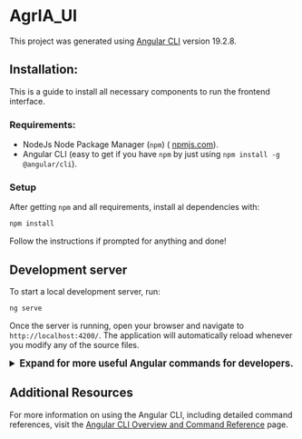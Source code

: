 # AgrIA_UI

This project was generated using [Angular CLI](https://github.com/angular/angular-cli) version 19.2.8.

## Installation:
This is a guide to install all necessary components to run the frontend interface.

### Requirements:
- NodeJs Node Package Manager (`npm`) ( [npmjs.com](https://docs.npmjs.com/downloading-and-installing-node-js-and-npm)).
- Angular CLI (easy to get if you have `npm` by just using `npm install -g @angular/cli`).

### Setup
After getting `npm` and all requirements, install al dependencies with:
```bash
npm install
```
Follow the instructions if prompted for anything and done!

## Development server

To start a local development server, run:

```bash
ng serve
```

Once the server is running, open your browser and navigate to `http://localhost:4200/`. The application will automatically reload whenever you modify any of the source files.

<details>
    <summary style="font-size: larger; font-weight: bold;">Expand for more useful Angular commands for developers.</summary>


## Code scaffolding

Angular CLI includes powerful code scaffolding tools. To generate a new component, run:

```bash
ng generate component component-name
```

For a complete list of available schematics (such as `components`, `directives`, or `pipes`), run:

```bash
ng generate --help
```

## Building

To build the project run:

```bash
ng build
```

This will compile your project and store the build artifacts in the `dist/` directory. By default, the production build optimizes your application for performance and speed.

## Running unit tests

To execute unit tests with the [Karma](https://karma-runner.github.io) test runner, use the following command:

```bash
ng test
```

## Running end-to-end tests

For end-to-end (e2e) testing, run:

```bash
ng e2e
```

Angular CLI does not come with an end-to-end testing framework by default. You can choose one that suits your needs.
</details>

## Additional Resources

For more information on using the Angular CLI, including detailed command references, visit the [Angular CLI Overview and Command Reference](https://angular.dev/tools/cli) page.
